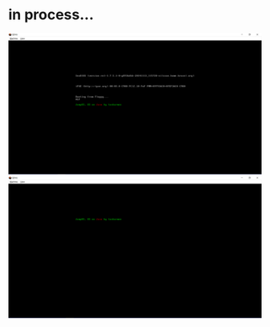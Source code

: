 <h1>in process...</h1>

![alt text](https://github.com/tankarmee/JumpOS/blob/main/josIMGS/1.png)
![alt text](https://github.com/tankarmee/JumpOS/blob/main/josIMGS/2.png)
